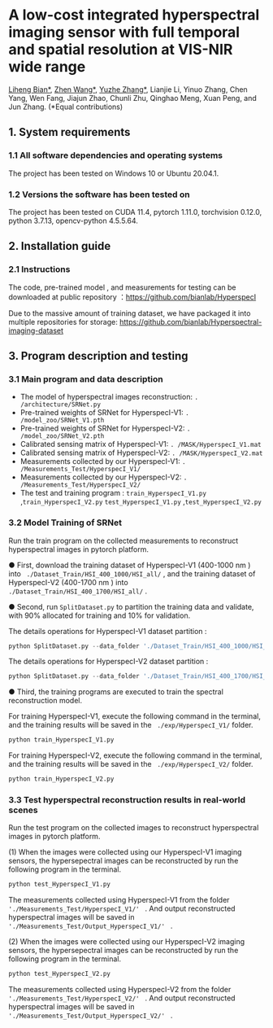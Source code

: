 # A low-cost integrated hyperspectral imaging sensor with full temporal and spatial resolution at VIS-NIR wide range

[Liheng Bian*](https://scholar.google.com/citations?user=66IFMDEAAAAJ&hl=zh-CN&oi=sra), [Zhen Wang*](https://scholar.google.com/citations?hl=zh-CN&user=DexiDloAAAAJ), [Yuzhe Zhang*](https://scholar.google.com/citations?hl=zh-CN&user=rymYR-wAAAAJ), Lianjie Li, Yinuo Zhang, Chen Yang, Wen Fang, Jiajun Zhao, Chunli Zhu, Qinghao Meng, Xuan Peng, and Jun Zhang. (*Equal contributions)



## 1. System requirements

### 1.1 All software dependencies and operating systems

The project has been tested on Windows 10 or Ubuntu 20.04.1.

### 1.2 Versions the software has been tested on

The project has been tested on CUDA 11.4, pytorch 1.11.0, torchvision 0.12.0,  python 3.7.13, opencv-python 4.5.5.64. 



## 2. Installation guide

### 2.1 Instructions

The code, pre-trained model , and measurements for testing can be downloaded at public repository ：https://github.com/bianlab/HyperspecI

Due to the massive amount of training dataset, we have packaged it into multiple repositories for storage: https://github.com/bianlab/Hyperspectral-imaging-dataset



## 3. Program description and testing

### 3.1 Main program and data description

- The model of hyperspectral images reconstruction:  `. /architecture/SRNet.py` 
- Pre-trained weights of SRNet for HyperspecI-V1:   `. /model_zoo/SRNet_V1.pth` 
- Pre-trained weights of SRNet for HyperspecI-V2:   `. /model_zoo/SRNet_V2.pth` 
- Calibrated sensing matrix of HyperspecI-V1:   `. /MASK/HyperspecI_V1.mat` 
- Calibrated sensing matrix of HyperspecI-V2:   `. /MASK/HyperspecI_V2.mat` 
- Measurements collected by our HyperspecI-V1:   `. /Measurements_Test/HyperspecI_V1/` 
- Measurements collected by our HyperspecI-V2:   `. /Measurements_Test/HyperspecI_V2/` 
- The test and training program :    `train_HyperspecI_V1.py` ,`train_HyperspecI_V2.py`   `test_HyperspecI_V1.py` ,`test_HyperspecI_V2.py` 



### 3.2 Model Training of SRNet

Run the train program on the collected measurements to reconstruct hyperspectral images in pytorch platform.

● First, download the training dataset of HyperspecI-V1 (400-1000 nm ) into ` ./Dataset_Train/HSI_400_1000/HSI_all/` , and the training dataset of HyperspecI-V2 (400-1700 nm ) into ` ./Dataset_Train/HSI_400_1700/HSI_all/` . 

● Second, run `SplitDataset.py` to partition the training data and validate, with 90% allocated for training and 10% for validation. 

The details  operations for HyperspecI-V1 dataset partition :

```python
python SplitDataset.py --data_folder './Dataset_Train/HSI_400_1000/HSI_all/' --train_folder './Dataset_Train/HSI_400_1000/Train/' --test_folder './Dataset_Train/HSI_400_1000/Valid/' 
```

The details  operations for HyperspecI-V2 dataset partition :

```python
python SplitDataset.py --data_folder './Dataset_Train/HSI_400_1700/HSI_all/' --train_folder './Dataset_Train/HSI_400_1700/Train/' --test_folder './Dataset_Train/HSI_400_1700/Valid/' 
```



● Third, the training programs are executed to train the spectral reconstruction model. 

For training HyperspecI-V1,  execute the following command in the terminal, and the training results will be saved in the ` ./exp/HyperspecI_V1/` folder.

```python
python train_HyperspecI_V1.py 
```

For training HyperspecI-V2,  execute the following command in the terminal, and the training results will be saved in the ` ./exp/HyperspecI_V2/` folder.

```python
python train_HyperspecI_V2.py 
```



### 3.3 Test hyperspectral reconstruction results in real-world scenes

Run the test program on the collected images to reconstruct hyperspectral images in pytorch platform.

(1) When the images were collected using our HyperspecI-V1 imaging sensors,  the hypersepectral images can be reconstructed by run the following program in the terminal.

```python
python test_HyperspecI_V1.py
```

The measurements collected using HyperspecI-V1 from the folder  `'./Measurements_Test/HyperspecI_V1/' `  . And output reconstructed hyperspectral  images  will be saved in  `'./Measurements_Test/Output_HyperspecI_V1/' `  .



(2) When the images were collected using our HyperspecI-V2 imaging sensors, the hypersepectral images can be reconstructed by run the following program in the terminal. 

```python
python test_HyperspecI_V2.py 
```

The measurements collected using HyperspecI-V2 from the folder  `'./Measurements_Test/HyperspecI_V2/' `  . And output reconstructed hyperspectral  images  will be saved in  `'./Measurements_Test/Output_HyperspecI_V2/' `  .
